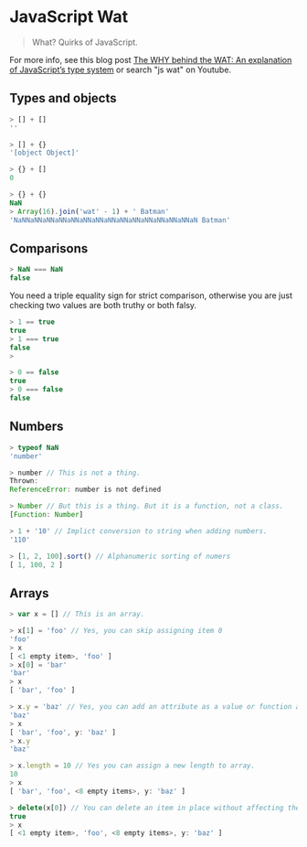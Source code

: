 # JavaScript Wat
> What? Quirks of JavaScript.

For more info, see this blog post [The WHY behind the WAT: An explanation of JavaScript’s type system](https://medium.com/dailyjs/the-why-behind-the-wat-an-explanation-of-javascripts-weird-type-system-83b92879a8db) or search "js wat" on Youtube.

## Types and objects

```javascript
> [] + []
''

> [] + {}
'[object Object]'

> {} + []
0

> {} + {}
NaN
> Array(16).join('wat' - 1) + ' Batman'
'NaNNaNNaNNaNNaNNaNNaNNaNNaNNaNNaNNaNNaNNaNNaN Batman'
```

## Comparisons

```javascript
> NaN === NaN
false
```

You need a triple equality sign for strict comparison, otherwise you are just checking two values are both truthy or both falsy.

```javascript
> 1 == true
true
> 1 === true
false
>

> 0 == false
true
> 0 === false
false
```

## Numbers

```javascript
> typeof NaN
'number'

> number // This is not a thing.
Thrown:
ReferenceError: number is not defined

> Number // But this is a thing. But it is a function, not a class.
[Function: Number]
```

```javascript
> 1 + '10' // Implict conversion to string when adding numbers.
'110'

> [1, 2, 100].sort() // Alphanumeric sorting of numers
[ 1, 100, 2 ]
```

## Arrays

```javascript
> var x = [] // This is an array.

> x[1] = 'foo' // Yes, you can skip assigning item 0
'foo'
> x
[ <1 empty item>, 'foo' ]
> x[0] = 'bar'
'bar'
> x
[ 'bar', 'foo' ]

> x.y = 'baz' // Yes, you can add an attribute as a value or function an array.
'baz'
> x
[ 'bar', 'foo', y: 'baz' ]
> x.y
'baz'

> x.length = 10 // Yes you can assign a new length to array.
10
> x
[ 'bar', 'foo', <8 empty items>, y: 'baz' ]

> delete(x[0]) // You can delete an item in place without affecting the others.
true
> x
[ <1 empty item>, 'foo', <8 empty items>, y: 'baz' ]
```
